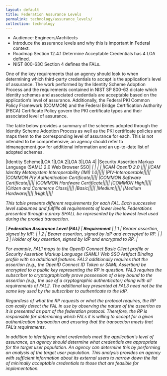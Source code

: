 ```yaml
---
layout: default
title: Federation Assurance Levels
permalink: technology/assurance_levels/
collection: technology
---
```


- Audience: Engineers/Architects
- Introduce the assurance levels and why this is important in Federal context.
- Roadmap Section 12.4.1 Determine Acceptable Credentials has 4 LOA defined.
- NIST 800-63C Section 4 defines the FALs.

One of the key requirements that an agency should look
to when determining which third-party credentials to accept is the application‘s level of
assurance. The work performed by the Identity Scheme Adoption Process and the requirements
contained in NIST SP 800-63 dictate which identity schemes and associated credentials are
acceptable based on the application‘s level of assurance. Additionally, the Federal PKI Common
Policy Framework (COMMON) and the Federal Bridge Certification Authority (FBCA)
Certificate Policy govern the PKI certificate types and their associated level of assurance. 

The table below provides a summary of the schemes adopted through the Identity Scheme Adoption Process
as well as the PKI certificate policies and maps them to the corresponding level of assurance for
each. This is not intended to be comprehensive; an agency should refer to
idmanagement.gov for additional information and an up-to-date list of adopted schemes.

|Identity Scheme|LOA 1|LOA 2|LOA 3|LOA 4|
|Security Assertion Markup Language (SAML) 2.0 Web Browser SSO| <i class="fa fa-check-square-o"> | <i class="fa fa-check-square-o"> | <i class="fa fa-check-square-o">| |
|ICAM OpenID 2.0 |<i class="fa fa-check-square-o">|||
|ICAM Identity Metasystem Interoperability (IMI) 1.0|<i class="fa fa-check-square-o">|<i class="fa fa-check-square-o">|<i class="fa fa-check-square-o">||
|PIV-Interoperable|<i class="fa fa-check-square-o">|<i class="fa fa-check-square-o">|<i class="fa fa-check-square-o">|<i class="fa fa-check-square-o">|
|COMMON PIV Authentication Certificate|<i class="fa fa-check-square-o">|<i class="fa fa-check-square-o">|<i class="fa fa-check-square-o">|<i class="fa fa-check-square-o">|
|COMMON Software Certificate|<i class="fa fa-check-square-o">|<i class="fa fa-check-square-o">|<i class="fa fa-check-square-o">||
|COMMON Hardware Certificate|<i class="fa fa-check-square-o">|<i class="fa fa-check-square-o">|<i class="fa fa-check-square-o">|<i class="fa fa-check-square-o">|
|COMMON High|<i class="fa fa-check-square-o">|<i class="fa fa-check-square-o">|<i class="fa fa-check-square-o">|<i class="fa fa-check-square-o">|
|Citizen and Commerce Class|<i class="fa fa-check-square-o">|<i class="fa fa-check-square-o">|||
|Basic|<i class="fa fa-check-square-o">|<i class="fa fa-check-square-o">|<i class="fa fa-check-square-o">||
|Medium|<i class="fa fa-check-square-o">|<i class="fa fa-check-square-o">|<i class="fa fa-check-square-o">||
|Medium Hardware|<i class="fa fa-check-square-o">|<i class="fa fa-check-square-o">|<i class="fa fa-check-square-o">|<i class="fa fa-check-square-o">|
|High|<i class="fa fa-check-square-o">|<i class="fa fa-check-square-o">|<i class="fa fa-check-square-o">|<i class="fa fa-check-square-o">|

This table presents different requirements for each FAL. Each successive level subsumes and fulfills all requirements of lower levels. Federations presented through a proxy SHALL be represented by the lowest level used during the proxied transaction.

| **Federation Assurance Level (FAL)** | **Requirement** |
| 1 | Bearer assertion, signed by IdP. |
| 2 | Bearer assertion, signed by IdP and encrypted to RP. |
| 3 | Holder of key assertion, signed by IdP and encrypted to RP. |

For example, FAL1 maps to the OpenID Connect Basic Client profile or Security Assertion Markup Language (SAML) Web SSO Artifact Binding profile with no additional features. FAL2 additionally requires that the assertion (e.g., the OpenID Connect ID Token or SAML Assertion) be encrypted to a public key representing the RP in question. FAL3 requires the subscriber to cryptographically prove possession of a key bound to the assertion (e.g., the use of a cryptographic authenticator) along with all requirements of FAL2. The additional key presented at FAL3 need not be the same key used by the subscriber to authenticate to the IdP.

Regardless of what the RP requests or what the protocol requires, the RP can easily detect the FAL in use by observing the nature of the assertion as it is presented as part of the federation protocol. Therefore, the RP is responsible for determining which FALs it is willing to accept for a given authentication transaction and ensuring that the transaction meets that FAL’s requirements.

In addition to identifying what credentials meet the application‘s level of assurance, an agency
should determine what credentials are appropriate for the target user population. An agency can
determine this by performing an analysis of the target user population. This analysis provides 
an agency with sufficient information about its external users
to narrow down the list of minimally acceptable credentials to those that are feasible for implementation.






































